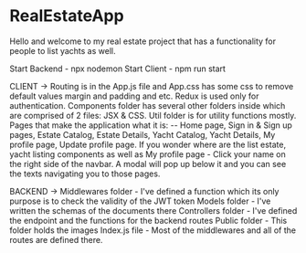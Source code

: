 # RealEstateApp

Hello and welcome to my real estate project that has a functionality for people to list yachts as well.

Start Backend - npx nodemon Start Client - npm run start

CLIENT -> Routing is in the App.js file and App.css has some css to remove default values margin and padding and etc. Redux is used only for authentication. Components folder has several other folders inside which are comprised of 2 files: JSX & CSS. Util folder is for utility functions mostly. Pages that make the application what it is: -- Home page, Sign in & Sign up pages, Estate Catalog, Estate Details, Yacht Catalog, Yacht Details, My profile page, Update profile page. If you wonder where are the list estate, yacht listing components as well as My profile page - Click your name on the right side of the navbar. A modal will pop up below it and you can see the texts navigating you to those pages.

BACKEND -> Middlewares folder - I've defined a function which its only purpose is to check the validity of the JWT token Models folder - I've written the schemas of the documents there Controllers folder - I've defined the endpoint and the functions for the backend routes Public folder - This folder holds the images Index.js file - Most of the middlewares and all of the routes are defined there.
